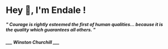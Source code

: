 <h1 title="head"> Hey 👋, I'm Endale !</h1>

**<h5><i>" Courage is rightly esteemed the first of human qualities... because it is the quality which guarantees all others. "</i></h5>**

*<b>___ Winston Churchill ___</b>*

